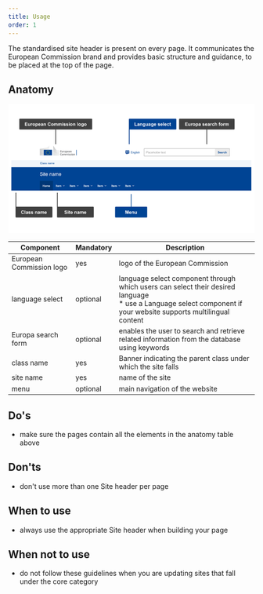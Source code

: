 ```yaml
---
title: Usage
order: 1
---
```

The standardised site header is present on every page. It communicates the European Commission brand and provides basic structure and guidance, to be placed at the top of the page.

## Anatomy

![](/cms-images/standardised-site-header.png)

| Component                                                                               | Mandatory | Description                                                                                                                                                           |
| --------------------------------------------------------------------------------------- | --------- | --------------------------------------------------------------------------------------------------------------------------------------------------------------------- |
| European Commission logo                                                                | yes       | logo of the European Commission                                                                                                                                       |
| language select                                                                         | optional  | language select component through which users can select their desired language<br />\* use a Language select component if your website supports multilingual content |
| <Link to="/ec/components/forms/search-form/usage/" standalone>Europa search form</Link> | optional  | enables the user to search and retrieve related information from the database using keywords                                                                          |
| class name                                                                              | yes       | Banner indicating the parent class under which the site falls                                                                                                         |
| site name                                                                               | yes       | name of the site                                                                                                                                                      |
| <Link to="/ec/components/navigation/menu/usage/" standalone>menu</Link>                 | optional  | main navigation of the website                                                                                                                                        |

## Do's

- make sure the pages contain all the elements in the anatomy table above

## Don'ts

- don't use more than one Site header per page

## When to use

- always use the appropriate Site header when building your page

## When not to use

- do not follow these guidelines when you are updating sites that fall under the core category
